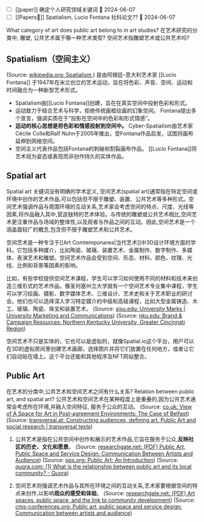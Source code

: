 - [ ] [[paper]]  确定个人研究领域关键词 🛫 2024-06-07
- [ ] [[Papers📄]] Spatialism, Lucio Fontana 社科论文?? 🛫 2024-06-07 

What category of art does public art belong to in art studies?
在艺术研究的分类中, 雕塑, 公共艺术属于哪一种艺术类型? 
空间艺术指雕塑艺术或公共艺术吗?

## Spatialism（空间主义）
(Source:  [wikipedia.org: Spatialism ](https://en.wikipedia.org/wiki/Spatialism))
是由阿根廷-意大利艺术家 [[Lucio Fontana]] 于1947年在米兰创立的艺术运动，旨在将色彩、声音、空间、运动和时间融合为一种新型艺术形式。

- Spatialism由[[Lucio Fontana]]创建，旨在在真实空间中投射色彩和形式。
- 运动致力于结合艺术与科学，拒绝传统画框绘画的幻象空间。
Fontana提出多个宣言，强调实质在于“投影在空间中的色彩和形式情感”。
- **运动的核心思想是将色彩和情感投射到空间中。**
Cyber-Spatialism由艺术家Cécile Colle和Ralf Nuhn于2005年推出，受Fontana作品启发，试图将画布延伸到网络空间。
- 空间主义代表作品包括Fontana的刺破和割裂画布作品。
[[Lucio Fontana]]将艺术视为姿态或表现而非创作持久的实体作品。



## Spatial art
Spatial art 关键词没有明确的学术定义,  空间艺术(spatial art)通常指在特定空间或环境中创作的艺术作品,可以包括但不限于雕塑、装置、公共艺术等多种形式。空间艺术强调作品与周围环境的互动关系,艺术家会考虑空间的特点、尺度、光线等因素,将作品融入其中,营造独特的艺术体验。与传统的雕塑或公共艺术相比,空间艺术更注重作品与场域的整体性,以及观者与作品之间的互动。因此,空间艺术是一个涵盖面较广的概念,包含但不限于雕塑艺术和公共艺术。

空间艺术是一种专注于[[Art Comtemponarea|当代艺术]]中3D设计环境方面的学科。它包括多种媒介，比如陶瓷、玻璃、装置艺术、金属制作、数字制作、多媒体、表演艺术和雕塑。空间艺术作品会受到空间、形态、材料、颜色、纹理、光线、比例和背景等因素的影响。


比如，有些学校提供空间艺术课程，学生可以学习如何使用不同的材料和技术来创造三维形式的艺术作品。像圣何塞州立大学就有一个空间艺术专业集中课程，学生可以学习绘画、摄影、数字媒体艺术、三维设计、艺术史和关于艺术职业的研讨会。他们也可以选择深入学习特定媒介的中级和高级课程，比如大型金属铸造、木工、玻璃、陶瓷、珠宝和装置艺术。
(Source:  [sjsu.edu: University Marks | University Marketing and Communications](https://www.sjsu.edu/communications/brand/visual-style/university-marks/index.php))
(Source:  [nku.edu: Brand & Campaign Resources: Northern Kentucky University, Greater Cincinnati Region](https://inside.nku.edu/marcomm/brand.html))


空间艺术不只是实体的，它也可以是虚拟的，就像Spatial.io这个平台，用户可以在3D的虚拟房间里创建艺术画廊，选择图片并将它们放置在任何地方，或者让它们自动贴在墙上。这个平台还能和其他程序及NFT网站整合。


## Public Art 
在艺术的分类中,公共艺术和空间艺术之间有什么关系?
Relation between public art, and spatial art?
公共艺术和空间艺术在某种程度上是重叠的,因为公共艺术通常会考虑所在环境,并融入空间特征, 服务于公众的互动。
(Source:  [co.uk: View of A Space for Art in Post-agreement Environments: The Case of Belfast](https://journals.lapub.co.uk/index.php/HB/article/view/489/378))
(Source:  [transversal.at: Constructing audiences, defining art. Public Art and social research | transversal texts](https://transversal.at/transversal/0102/wuggenig-buchholz/en))


1. 公共艺术是指在公共空间中创作和展示的艺术作品,它旨在服务于公众,**反映社区的历史、文化和愿景**。
(Source:  [researchgate.net: (PDF) Public Art, Public Space and Service Design: Communication Between Artists and Audience](https://www.researchgate.net/publication/372404882_Public_Art_Public_Space_and_Service_Design_Communication_Between_Artists_and_Audience))
(Source:  [pps.org: Public Art: An Introduction](https://www.pps.org/article/pubart-intro))
(Source:  [quora.com: (1) What is the relationship between public art and its local community? - Quora](https://www.quora.com/What-is-the-relationship-between-public-art-and-its-local-community))

2. 空间艺术则强调艺术作品与其所在环境之间的互动关系,艺术家要根据空间的特点来创作,以影响**观众的感受和体验**。
(Source:  [researchgate.net: (PDF) Art spaces, public space, and the link to community development](https://www.researchgate.net/publication/249290634_Art_spaces_public_space_and_the_link_to_community_development))
(Source:  [cms-conferences.org: Public art, public space and service design: Communication between artists and audience](https://openaccess.cms-conferences.org/publications/book/978-1-958651-66-7/article/978-1-958651-66-7_3))

